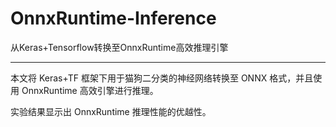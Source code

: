 # OnnxRuntime-Inference
 从Keras+Tensorflow转换至OnnxRuntime高效推理引擎

---

本文将 Keras+TF 框架下用于猫狗二分类的神经网络转换至 ONNX 格式，并且使用 OnnxRuntime 高效引擎进行推理。

实验结果显示出 OnnxRuntime 推理性能的优越性。


